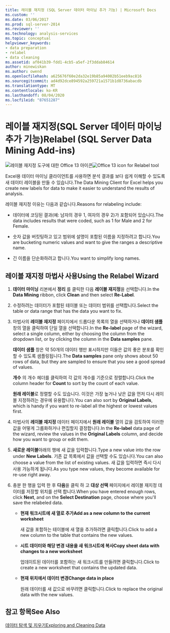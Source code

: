```yaml
---
title: 레이블 재지정 (SQL Server 데이터 마이닝 추가 기능) | Microsoft Docs
ms.custom: ''
ms.date: 03/06/2017
ms.prod: sql-server-2014
ms.reviewer: ''
ms.technology: analysis-services
ms.topic: conceptual
helpviewer_keywords:
- data preparation
- relabel
- data cleaning
ms.assetid: af041b39-fdd1-4cb5-a5ef-2f3ddab84614
author: minewiskan
ms.author: owend
ms.openlocfilehash: a625676f60e2da32e19b85a94002b51eeb9ac816
ms.sourcegitcommit: ad4d92dce894592a259721a1571b1d8736abacdb
ms.translationtype: MT
ms.contentlocale: ko-KR
ms.lasthandoff: 08/04/2020
ms.locfileid: "87651287"
---
```

# <a name="relabel-sql-server-data-mining-add-ins"></a><span data-ttu-id="110e7-102">레이블 재지정(SQL Server 데이터 마이닝 추가 기능)</span><span class="sxs-lookup"><span data-stu-id="110e7-102">Relabel (SQL Server Data Mining Add-ins)</span></span>
  <span data-ttu-id="110e7-103">![레이블 재지정 도구에 대한 Office 13 아이콘](media/dm13-relabel.gif "레이블 재지정 도구에 대한 Office 13 아이콘")</span><span class="sxs-lookup"><span data-stu-id="110e7-103">![Office 13 icon for Relabel tool](media/dm13-relabel.gif "Office 13 icon for Relabel tool")</span></span>

 <span data-ttu-id="110e7-104">Excel용 데이터 마이닝 클라이언트를 사용하면 분석 결과를 보다 쉽게 이해할 수 있도록 새 데이터 레이블을 만들 수 있습니다.</span><span class="sxs-lookup"><span data-stu-id="110e7-104">The Data Mining Client for Excel helps you create new labels for data to make it easier to understand the results of analysis.</span></span>

 <span data-ttu-id="110e7-105">레이블 재지정 이유는 다음과 같습니다.</span><span class="sxs-lookup"><span data-stu-id="110e7-105">Reasons for relabeling include:</span></span>

-   <span data-ttu-id="110e7-106">데이터에 코딩된 결과(예: 남자의 경우 1, 여자의 경우 2)가 포함되어 있습니다.</span><span class="sxs-lookup"><span data-stu-id="110e7-106">The data includes results that were coded, such as 1 for Male and 2 for Female.</span></span>

-   <span data-ttu-id="110e7-107">숫자 값을 버킷팅하고 있고 범위에 설명이 포함된 이름을 지정하려고 합니다.</span><span class="sxs-lookup"><span data-stu-id="110e7-107">You are bucketing numeric values and want to give the ranges a descriptive name.</span></span>

-   <span data-ttu-id="110e7-108">긴 이름을 단순화하려고 합니다.</span><span class="sxs-lookup"><span data-stu-id="110e7-108">You want to simplify long names.</span></span>

## <a name="using-the-relabel-wizard"></a><span data-ttu-id="110e7-109">레이블 재지정 마법사 사용</span><span class="sxs-lookup"><span data-stu-id="110e7-109">Using the Relabel Wizard</span></span>

1.  <span data-ttu-id="110e7-110">**데이터 마이닝** 리본에서 **정리** 를 클릭한 다음 **레이블 재지정**을 선택합니다.</span><span class="sxs-lookup"><span data-stu-id="110e7-110">In the **Data Mining** ribbon, click **Clean** and then select **Re-Label**.</span></span>

2.  <span data-ttu-id="110e7-111">수정하려는 데이터가 포함된 테이블 또는 데이터 범위를 선택합니다.</span><span class="sxs-lookup"><span data-stu-id="110e7-111">Select the table or data range that has the data you want to fix.</span></span>

3.  <span data-ttu-id="110e7-112">마법사의 **레이블 재지정** 페이지에서 드롭다운 목록의 열을 선택하거나 **데이터 샘플** 창의 열을 클릭하여 단일 열을 선택합니다.</span><span class="sxs-lookup"><span data-stu-id="110e7-112">In the **Re-label** page of the wizard, select a single column, either by choosing the column from the dropdown list, or by clicking the column in the **Data samples** pane.</span></span>

     <span data-ttu-id="110e7-113">**데이터 샘플** 창은 약 50개의 데이터 행만 표시하지만 이들은 값의 좋은 분포를 확인할 수 있도록 샘플링됩니다.</span><span class="sxs-lookup"><span data-stu-id="110e7-113">The **Data samples** pane only shows about 50 rows of data, but they are sampled to ensure that you see a good spread of values.</span></span>

     <span data-ttu-id="110e7-114">**개수** 의 개수 헤더를 클릭하여 각 값의 개수를 기준으로 정렬합니다.</span><span class="sxs-lookup"><span data-stu-id="110e7-114">Click the column header for **Count** to sort by the count of each value.</span></span>

     <span data-ttu-id="110e7-115">**원래 레이블**로 정렬할 수도 있습니다. 이것은 가장 높거나 낮은 값을 먼저 다시 레이블 지정하려는 경우에 유용합니다.</span><span class="sxs-lookup"><span data-stu-id="110e7-115">You can also sort by **Original Labels**, which is handy if you want to re-label all the highest or lowest values first.</span></span>

4.  <span data-ttu-id="110e7-116">마법사의 **레이블 재지정** 데이터 페이지에서 **원래 레이블** 열의 값을 검토하여 이러한 값을 어떻게 그룹화하거나 편집할지 결정합니다.</span><span class="sxs-lookup"><span data-stu-id="110e7-116">In the **Re-label** data page of the wizard, review the values in the **Original Labels** column, and decide how you want to group or edit them.</span></span>

5.  <span data-ttu-id="110e7-117">**새로운 레이블**아래의 행에 새 값을 입력합니다.</span><span class="sxs-lookup"><span data-stu-id="110e7-117">Type a new value into the row under **New Labels**.</span></span> <span data-ttu-id="110e7-118">기존 값 목록에서 값을 선택할 수도 있습니다.</span><span class="sxs-lookup"><span data-stu-id="110e7-118">You can also choose a value from the list of existing values.</span></span> <span data-ttu-id="110e7-119">새 값을 입력하면 즉시 다시 사용 가능하게 됩니다.</span><span class="sxs-lookup"><span data-stu-id="110e7-119">As you type new values, they become available for re-use right away.</span></span>

6.  <span data-ttu-id="110e7-120">충분 한 행을 입력 한 후 **다음**을 클릭 하 고 **대상 선택** 페이지에서 레이블 재지정 데이터를 저장할 위치를 선택 합니다.</span><span class="sxs-lookup"><span data-stu-id="110e7-120">When you have entered enough rows, click **Next**, and on the **Select Destination** page, choose where you'll save the relabeled data.</span></span>

    -   <span data-ttu-id="110e7-121">**현재 워크시트에 새 열로 추가**</span><span class="sxs-lookup"><span data-stu-id="110e7-121">**Add as a new column to the current worksheet**</span></span>

         <span data-ttu-id="110e7-122">새 값을 포함하는 테이블에 새 열을 추가하려면 클릭합니다.</span><span class="sxs-lookup"><span data-stu-id="110e7-122">Click to add a new column to the table that contains the new values.</span></span>

    -   <span data-ttu-id="110e7-123">**시트 데이터와 해당 변경 내용을 새 워크시트에 복사**</span><span class="sxs-lookup"><span data-stu-id="110e7-123">**Copy sheet data with changes to a new worksheet**</span></span>

         <span data-ttu-id="110e7-124">업데이트된 데이터를 포함하는 새 워크시트를 만들려면 클릭합니다.</span><span class="sxs-lookup"><span data-stu-id="110e7-124">Click to create a new worksheet that contains the updated data.</span></span>

    -   <span data-ttu-id="110e7-125">**현재 위치에서 데이터 변경**</span><span class="sxs-lookup"><span data-stu-id="110e7-125">**Change data in place**</span></span>

         <span data-ttu-id="110e7-126">원래 데이터를 새 값으로 바꾸려면 클릭합니다.</span><span class="sxs-lookup"><span data-stu-id="110e7-126">Click to replace the original data with the new values.</span></span>

## <a name="see-also"></a><span data-ttu-id="110e7-127">참고 항목</span><span class="sxs-lookup"><span data-stu-id="110e7-127">See Also</span></span>
 [<span data-ttu-id="110e7-128">데이터 탐색 및 지우기</span><span class="sxs-lookup"><span data-stu-id="110e7-128">Exploring and Cleaning Data</span></span>](exploring-and-cleaning-data.md)


